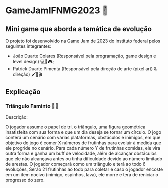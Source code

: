 # GameJamIFNMG2023 👾

## Mini game que aborda a temática de evolução

O projeto foi desenvolvido na Game Jam de 2023 do instituto federal pelos seguintes integrantes:

- João Duarte Colares (Responsável pela programação, game design e level design) 💻🎲🎮;
- Patrick Duarte Pimenta (Responsável pela direção de arte (píxel art) & direção) 🖌️📃🎬

## Explicação

### Triângulo Faminto 🔺🍎

Descrição:

O jogador assume o papel de tri, o triângulo, uma figura geométrica insatisfeita com sua forma e que um dia 
deseja se tornar um círculo. O jogo conterá um cenário com várias plataformas, obstáculos e inimigos, em que
objetivo do jogo é comer X  números de frutinhas para  evoluir à medida que ele progride no cenário. Para cada 
número Y de frutinhas comidas, ele vira outra forma e ganha um buff de velocidade, além de alcançar obstáculos 
que ele não alcançava antes ou tinha dificuldade devido ao número limitado de arestas. O  jogador começará como 
um triângulo e terá ao todo 6 evoluções, Serão 21 frutinhas ao todo para coletar e caso o jogador encoste em um 
item nocivo (inimigo, espinhos, lava), ele morre e terá de reniciar o progresso do zero.
